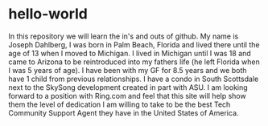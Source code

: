 # hello-world
In this repository we will learn the in's and outs of github.
My name is Joseph Dahlberg, I was born in Palm Beach, Florida and lived there until the age of 13 when I moved to Michigan. I lived in Michigan until I was 18 and came to Arizona to be reintroduced into my fathers life (he left Florida when I was 5 years of age). I have been with my GF for 8.5 years and we both have 1 child from previous relationships. I have a condo in South Scottsdale next to the SkySong development created in part with ASU. I am looking forward to a position with Ring.com and feel that this site will help show them the level of dedication I am willing to take to be the best Tech Community Support Agent they have in the United States of America.
